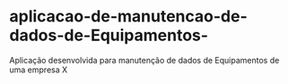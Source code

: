 # aplicacao-de-manutencao-de-dados-de-Equipamentos-
Aplicação desenvolvida para manutenção de dados de Equipamentos de uma empresa X
